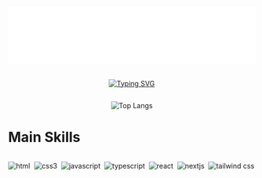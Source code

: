 ![Header](./files/header-image.svg)

<div style="display: flex; align-items: center; justify-content: center;">

[![Typing SVG](<https://readme-typing-svg.demolab.com?font=Nunito&weight=700&size=40&pause=1000&center=true&vCenter=true&width=635&height=60&lines=Ol%C3%A1%2C+meu+nome+%C3%A9+Jonatha;Tenho+20+anos;E+sou+de+Fortaleza%2C+Cear%C3%A1;Seja+bem+vindo+(a)+ao+meu+perfil!+%3A>)](https://git.io/typing-svg)

</div>

<center>

![Top Langs](https://github-readme-stats.vercel.app/api/top-langs/?username=jonathagomes&layout=compact)

</center>

# Main Skills

<div style="display:flex; gap: 8px;">

![html](https://img.shields.io/badge/HTML5-E34F26?style=for-the-badge&logo=html5&logoColor=white)

![css3](https://img.shields.io/badge/CSS3-1572B6?style=for-the-badge&logo=css3&logoColor=white)

![javascript](https://img.shields.io/badge/JavaScript-323330?style=for-the-badge&logo=javascript&logoColor=F7DF1E)

![typescript](https://img.shields.io/badge/TypeScript-007ACC?style=for-the-badge&logo=typescript&logoColor=white)

![react](https://img.shields.io/badge/React-20232A?style=for-the-badge&logo=react&logoColor=61DAFB)

![nextjs](https://img.shields.io/badge/next%20js-000000?style=for-the-badge&logo=nextdotjs&logoColor=white)

![tailwind css](https://img.shields.io/badge/Tailwind_CSS-38B2AC?style=for-the-badge&logo=tailwind-css&logoColor=white)

</div>
